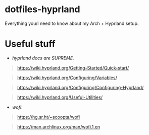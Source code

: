 # dotfiles-hyprland
Everything you/I need to know about my Arch + Hyprland setup.

# Useful stuff
- *hyprland docs are SUPREME.*
> https://wiki.hyprland.org/Getting-Started/Quick-start/

> https://wiki.hyprland.org/Configuring/Variables/

> https://wiki.hyprland.org/Configuring/Configuring-Hyprland/

> https://wiki.hyprland.org/Useful-Utilities/

- *wofi*:
> https://hg.sr.ht/~scoopta/wofi

> https://man.archlinux.org/man/wofi.1.en
